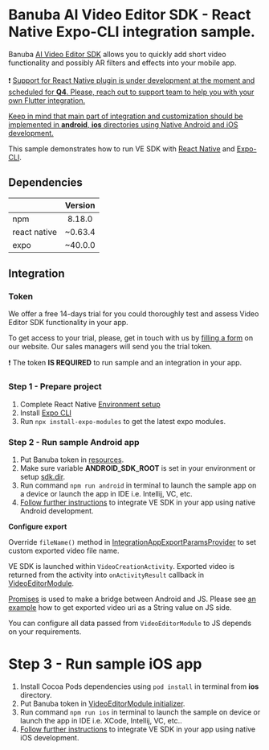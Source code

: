 # Banuba AI Video Editor SDK - React Native Expo-CLI integration sample.
Banuba [AI Video Editor SDK](https://www.banuba.com/video-editor-sdk) allows you to quickly add short video functionality and possibly AR filters and effects into your mobile app.
<br></br>
:exclamation: <ins>Support for React Native plugin is under development at the moment and scheduled for __Q4__. Please, reach out to [support team](https://www.banuba.com/faq/kb-tickets/new) to help you with your own Flutter integration.<ins>

<ins>Keep in mind that main part of integration and customization should be implemented in **android**, **ios** directories using Native Android and iOS development.<ins>

This sample demonstrates how to run VE SDK with [React Native](https://reactnative.dev/) and [Expo-CLI](https://docs.expo.dev/workflow/expo-cli/).

## Dependencies
|              | Version | 
|--------------|:-------:|
| npm          | 8.18.0  |
| react native | ~0.63.4 | 
| expo         | ~40.0.0 |

## Integration

### Token
We offer а free 14-days trial for you could thoroughly test and assess Video Editor SDK functionality in your app.

To get access to your trial, please, get in touch with us by [filling a form](https://www.banuba.com/video-editor-sdk) on our website. Our sales managers will send you the trial token.

:exclamation: The token **IS REQUIRED** to run sample and an integration in your app.</br>

### Step 1 - Prepare project
1. Complete React Native [Environment setup](https://reactnative.dev/docs/environment-setup)
2. Install [Expo CLI](https://docs.expo.dev/get-started/installation/)
3. Run ```npx install-expo-modules``` to get the latest expo modules.

### Step 2 - Run sample Android app
1. Put Banuba token in [resources](https://github.com/Banuba/ve-sdk-react-native-integration-sample/blob/main/android/app/src/main/res/values/strings.xml#5).
2. Make sure variable **ANDROID_SDK_ROOT** is set in your environment or setup [sdk.dir](https://github.com/Banuba/ve-sdk-react-native-integration-sample/blob/master/android/local.properties#L1).
3. Run command ```npm run android``` in terminal to launch the sample app on a device or launch the app in IDE i.e. Intellij, VC, etc.
4. [Follow further instructions](https://github.com/Banuba/ve-sdk-android-integration-sample) to integrate VE SDK in your app using native Android development.

__Configure export__

Override ```fileName()``` method in [IntegrationAppExportParamsProvider](https://github.com/Banuba/ve-sdk-react-native-integration-sample/blob/main/android/app/src/main/java/com/vesdkreactnativeintegrationsample/videoeditor/export/IntegrationAppExportParamsProvider.kt#L39)
to set custom exported video file name.

VE SDK is launched within ```VideoCreationActivity```. Exported video is returned from the activity into ```onActivityResult``` callback
in [VideoEditorModule](https://github.com/Banuba/ve-sdk-react-native-integration-sample/blob/main/android/app/src/main/java/com/vesdkreactnativeintegrationsample/VideoEditorModule.kt#L25). 

[Promises](https://reactnative.dev/docs/native-modules-android#promises) is used to make a bridge between Android and JS.
Please see [an example](https://github.com/Banuba/ve-sdk-react-native-integration-sample/blob/main/App.js#L39)
how to get exported video uri as a String value on JS side.

You can configure all data passed from ```VideoEditorModule``` to JS depends on your requirements.

# Step 3 - Run sample iOS app  
1. Install Cocoa Pods dependencies using ```pod install``` in terminal from **ios** directory.
2. Put Banuba token in [VideoEditorModule initializer](https://github.com/Banuba/ve-sdk-react-native-integration-sample/blob/main/ios/VideoEditorModule.swift#L34).
3. Run command ```npm run ios``` in terminal to launch the sample on device or launch the app in IDE i.e. XCode, Intellij, VC, etc..
4. [Follow further instructions](https://github.com/Banuba/ve-sdk-ios-integration-sample) to integrate VE SDK in your app using native iOS development.


